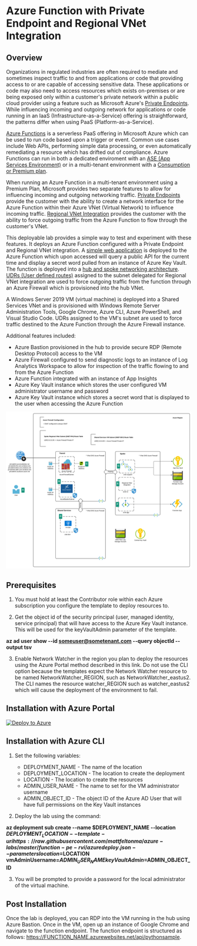 # Azure Function with Private Endpoint and Regional VNet Integration

## Overview
Organizations in regulated industries are often required to mediate and sometimes inspect traffic to and from applications or code that providing access to or are capable of accessing sensitive data. These applications or code may also need to access resources which exists on-premises or are being exposed only within a customer's private network within a public cloud provider using a feature such as Microsoft Azure's [Private Endpoints](https://docs.microsoft.com/en-us/azure/private-link/private-endpoint-overview). While influencing incoming and outgoing network for applications or code running in an IaaS (Infrastructure-as-a-Service) offering is straightforward, the patterns differ when using PaaS (Platform-as-a-Service).

[Azure Functions](https://docs.microsoft.com/en-us/azure/azure-functions/) is a serverless PaaS offering in Microsoft Azure which can be used to run code based upon a trigger or event. Common use cases include Web APIs, performing simple data processing, or even automatically remediating a resource which has drifted out of compliance. Azure Functions can run in both a dedicated enviroment with an [ASE (App Services Environment)](https://docs.microsoft.com/en-us/azure/app-service/environment/) or in a multi-tenant environment with a [Consumption or Premium plan](https://docs.microsoft.com/en-us/azure/azure-functions/functions-scale#overview-of-plans).

When running an Azure Function in a multi-tenant environment using a Premium Plan, Microsoft provides two separate features to allow for influencing incoming and outgoing networking traffic. [Private Endpoints](https://docs.microsoft.com/en-us/azure/private-link/private-endpoint-overview) provide the customer with the ability to create a network interface for the Azure Function within their Azure VNet (Virtual Network) to influence incoming traffic. [Regional VNet Integration](https://docs.microsoft.com/en-us/azure/app-service/web-sites-integrate-with-vnet#regional-vnet-integration) provides the customer with the ability to force outgoing traffic from the Azure Function to flow through the customer's VNet.

This deployable lab provides a simple way to test and experiment with these features. It deploys an Azure Function configured with a Private Endpoint and Regional VNet integration. A [simple web application](https://github.com/mattfeltonma/azure-function-example) is deployed to the Azure Function which upon accessed will query a public API for the current time and display a secret word pulled from an instance of Azure Key Vault. The function is deployed into a [hub and spoke networking architecture](https://docs.microsoft.com/en-us/azure/architecture/reference-architectures/hybrid-networking/hub-spoke?tabs=cli). [UDRs (User defined routes)](https://docs.microsoft.com/en-us/azure/virtual-network/virtual-networks-udr-overview#user-defined) assigned to the subnet delegated for Regional VNet integration are used to force outgoing traffic from the function through an Azure Firewall which is provisioned into the hub VNet.

A Windows Server 2019 VM (virtual machine) is deployed into a Shared Services VNet and is provisioned with Windows Remote Server Administration Tools, Google Chrome, Azure CLI, Azure PowerShell, and Visual Studio Code. UDRs assigned to the VM's subnet are used to force traffic destined to the Azure Function through the Azure Firewall instance.

Additional features included:

* Azure Bastion provisioned in the hub to provide secure RDP (Remote Desktop Protocol) access to the VM
* Azure Firewall configured to send diagnostic logs to an instance of Log Analytics Workspace to allow for inspection of the traffic flowing to and from the Azure Function
* Azure Function integrated with an instance of App Insights
* Azure Key Vault instance which stores the user configured VM administrator username and password
* Azure Key Vault instance which stores a secret word that is displayed to the user when accessing the Azure Function

![lab image](images/lab_image.svg)

## Prerequisites
1. You must hold at least the Contributor role within each Azure subscription you configure the template to deploy resources to.

2. Get the object id of the security principal (user, managed identity, service principal) that will have access to the Azure Key Vault instance. This will be used for the keyVaultAdmin parameter of the template.

**az ad user show --id someuser@sometenant.com --query objectId --output tsv**

3. Enable Network Watcher in the region you plan to deploy the resources using the Azure Portal method described in this link. Do not use the CLI option because the templates expect the Network Watcher resource to be named NetworkWatcher_REGION, such as NetworkWatcher_eastus2. The CLI names the resource watcher_REGION such as watcher_eastus2 which will cause the deployment of the environment to fail.

## Installation with Azure Portal

[![Deploy to Azure](https://aka.ms/deploytoazurebutton)](https://portal.azure.com/#create/Microsoft.Template/uri/https%3A%2F%2Fraw.githubusercontent.com%2Fmattfeltonma%2Fazure-labs%2Fmaster%2Ffunction-pe-rvi%2Fazuredeploy.json)

## Installation with Azure CLI
1. Set the following variables:
   * DEPLOYMENT_NAME - The name of the location
   * DEPLOYMENT_LOCATION - The location to create the deployment
   * LOCATION - The location to create the resources
   * ADMIN_USER_NAME - The name to set for the VM administrator username
   * ADMIN_OBJECT_ID - The object ID of the Azure AD User that will have full permissions on the Key Vault instances

2. Deploy the lab using the command: 

**az deployment sub create --name $DEPLOYMENT_NAME --location $DEPLOYMENT_LOCATION --template-uri https://raw.githubusercontent.com/mattfeltonma/azure-labs/master/function-pe-rvi/azuredeploy.json --parameters location=$LOCATION vmAdminUsername=$ADMIN_USER_NAME keyVaultAdmin=$ADMIN_OBJECT_ID**

3.  You will be prompted to provide a password for the local administrator of the virtual machine.

## Post Installation
Once the lab is deployed, you can RDP into the VM running in the hub using Azure Bastion. Once in the VM, open up an instance of Google Chrome and navigate to the function endpoint. The function endpoint is structured as follows: https://FUNCTION_NAME.azurewebsites.net/api/pythonsample.


